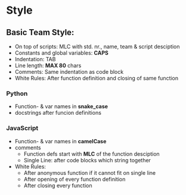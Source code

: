 # Style

## Basic Team Style:
* On top of scripts: MLC with std. nr., name, team & script desciption
* Constants and global variables:  **CAPS**
* Indentation: TAB
* Line length: **MAX 80** chars
* Comments: Same indentation as code block
* White Rules: After function definition and closing of same function

### Python
* Function- & var names in **snake_case**
* docstrings after funcion definitions

### JavaScript
* Function- & var names in **camelCase**
* comments
  * Function defs start with **MLC** of the function desciption
  * Single Line: after code blocks which string together
* White Rules:
  * After anonymous function if it cannot fit on single line
  * After opening of every function definition
  * After closing every function
